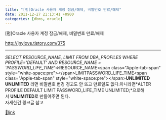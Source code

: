 ```yaml
---
title: "[펌]Oracle 사용자 계정 잠금/해제, 비밀번호 만료/해제"
date: 2011-12-27 21:13:41 +0900
categories: [dbms, oracle]
---
```


[펌]Oracle 사용자 계정 잠금/해제, 비밀번호 만료/해제

http://jnylove.tistory.com/375  
- - - - - -

*SELECT RESOURCE_NAME, LIMIT FROM DBA_PROFILES WHERE PROFILE='DEFAULT' AND RESOURCE_NAME = 'PASSWORD_LIFE_TIME'*=&gt;RESOURCE_NAME&lt;span class="Apple-tab-span" style="white-space:pre"&gt;&lt;/span&gt;LIMITPASSWORD_LIFE_TIME&lt;span class="Apple-tab-span" style="white-space:pre"&gt;&lt;/span&gt;**UNLIMITED**  
**UNLIMITED** 라면 비밀번호 변경 경고도 안 뜨고 만료일도 없다.아니라면*ALTER PROFILE DEFAULT LIMIT PASSWORD_LIFE_TIME UNLIMITED;*으로해서 **UNLIMITED**로 만들어주면 된다.  
자세한건 링크글 참고


[🔗link](http://www.mins01.com/mh/tech/read/751)